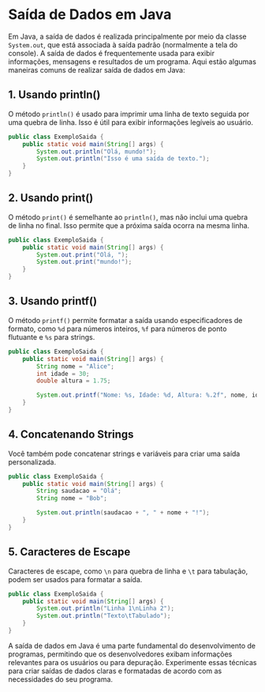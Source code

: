 # Saída de Dados em Java

Em Java, a saída de dados é realizada principalmente por meio da classe `System.out`, que está associada à saída padrão (normalmente a tela do console). A saída de dados é frequentemente usada para exibir informações, mensagens e resultados de um programa. Aqui estão algumas maneiras comuns de realizar saída de dados em Java:

## 1. Usando println()

O método `println()` é usado para imprimir uma linha de texto seguida por uma quebra de linha. Isso é útil para exibir informações legíveis ao usuário.

```java
public class ExemploSaida {
    public static void main(String[] args) {
        System.out.println("Olá, mundo!");
        System.out.println("Isso é uma saída de texto.");
    }
}
```

## 2. Usando print()

O método `print()` é semelhante ao `println()`, mas não inclui uma quebra de linha no final. Isso permite que a próxima saída ocorra na mesma linha.

```java
public class ExemploSaida {
    public static void main(String[] args) {
        System.out.print("Olá, ");
        System.out.print("mundo!");
    }
}
```

## 3. Usando printf()

O método `printf()` permite formatar a saída usando especificadores de formato, como `%d` para números inteiros, `%f` para números de ponto flutuante e `%s` para strings.

```java
public class ExemploSaida {
    public static void main(String[] args) {
        String nome = "Alice";
        int idade = 30;
        double altura = 1.75;

        System.out.printf("Nome: %s, Idade: %d, Altura: %.2f", nome, idade, altura);
    }
}
```

## 4. Concatenando Strings

Você também pode concatenar strings e variáveis para criar uma saída personalizada.

```java
public class ExemploSaida {
    public static void main(String[] args) {
        String saudacao = "Olá";
        String nome = "Bob";

        System.out.println(saudacao + ", " + nome + "!");
    }
}
```

## 5. Caracteres de Escape

Caracteres de escape, como `\n` para quebra de linha e `\t` para tabulação, podem ser usados para formatar a saída.

```java
public class ExemploSaida {
    public static void main(String[] args) {
        System.out.println("Linha 1\nLinha 2");
        System.out.println("Texto\tTabulado");
    }
}
```

A saída de dados em Java é uma parte fundamental do desenvolvimento de programas, permitindo que os desenvolvedores exibam informações relevantes para os usuários ou para depuração. Experimente essas técnicas para criar saídas de dados claras e formatadas de acordo com as necessidades do seu programa.